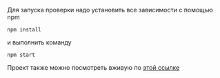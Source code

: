 Для запуска проверки надо установить все зависимости с помощью npm

`npm install`

и выполнить команду

`npm start`

Проект также можно посмотреть вживую по [этой ссылке](https://nikitanikolaev01081992.github.io/github-user-repos/)
